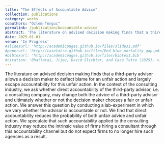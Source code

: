 ```yaml
---
title: "The Effects of Accountable Advice"
collection: publications
category: works
coauthors: "Ozlem Tonguc"
permalink: /publication/Accountable-advice
abstract: 'The literature on advised decision making finds that a third-party advisor allows a decision maker to deflect blame for an unfair action and largely escape accountability for this unfair action. In the context of the consulting industry, we ask whether direct accountability of the third-party advisor, i.e. a consulting company, may change both the advice of a third-party advisor and ultimately whether or not the decision maker chooses a fair or unfair action. We answer this question by conducting a lab-experiment in which we vary whether the advisor is accountable or not. We find that direct accountability reduces the probability of both unfair advice and unfair action. We speculate that such accountability applied to the consulting industry may reduce the intrinsic value of firms hiring a consultant through this accountability channel but do not expect firms to no longer hire such agencies as a result.'
date: 2025-01-01
venue: 'In Progress'
#slidesurl: 'http://academicpages.github.io/files/slides1.pdf'
#paperurl: 'http://casetatro.github.io/files/Red_blue_mortality_gap.pdf'
#bibtexurl: 'http://academicpages.github.io/files/bibtex1.bib'
#citation: 'Bhattarai, Jijee, David Slichter, and Case Tatro (2025). <i>Is the mortality gap between red and blue states caused by policy?</i> Working Paper'
---
```

The literature on advised decision making finds that a third-party advisor allows a decision maker to deflect blame for an unfair action and largely escape accountability for this unfair action. In the context of the consulting industry, we ask whether direct accountability of the third-party advisor, i.e. a consulting company, may change both the advice of a third-party advisor and ultimately whether or not the decision maker chooses a fair or unfair action. We answer this question by conducting a lab-experiment in which we vary whether the advisor is accountable or not. We find that direct accountability reduces the probability of both unfair advice and unfair action. We speculate that such accountability applied to the consulting industry may reduce the intrinsic value of firms hiring a consultant through this accountability channel but do not expect firms to no longer hire such agencies as a result.